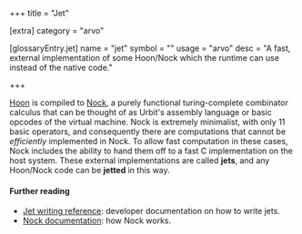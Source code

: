 +++
title = "Jet"

[extra]
category = "arvo"

[glossaryEntry.jet]
name = "jet"
symbol = ""
usage = "arvo"
desc = "A fast, external implementation of some Hoon/Nock which the runtime can use instead of the native code."

+++

[Hoon](/glossary/hoon) is compiled to [Nock](/glossary/nock), a purely functional turing-complete combinator calculus that can be thought of as Urbit's assembly language or basic opcodes of the virtual machine. Nock is extremely minimalist, with only 11 basic operators, and consequently there are computations that cannot be *efficiently* implemented in Nock. To allow fast computation in these cases, Nock includes the ability to hand them off to a fast C implementation on the host system. These external implementations are called **jets**, and any Hoon/Nock code can be **jetted** in this way.

#### Further reading

- [Jet writing reference](/system/runtime/guides/jetting): developer documentation on how to write jets.
- [Nock documentation](/language/nock/reference/definition): how Nock works.
